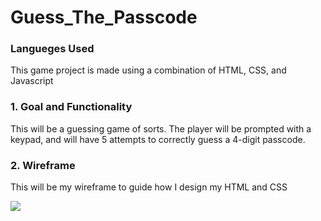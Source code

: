 # Guess_The_Passcode

### Langueges Used

This game project is made using a combination of HTML, CSS, and Javascript

### 1. Goal and Functionality

This will be a guessing game of sorts. The player will be prompted with a keypad, and will have 5 attempts to correctly guess a 4-digit passcode. 

### 2. Wireframe

This will be my wireframe to guide how I design my HTML and CSS

![](.assets/Game1_wireframe.png)


